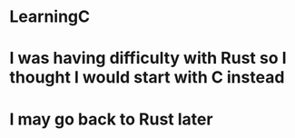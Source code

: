 # LearningC
# I was having difficulty with Rust so I thought I would start with C instead
# I may go back to Rust later
